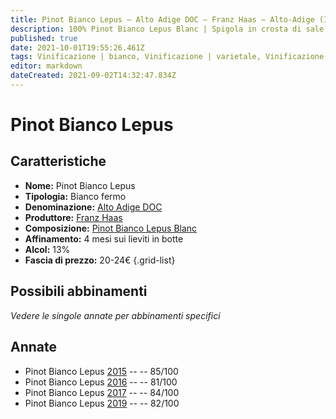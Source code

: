```yaml
---
title: Pinot Bianco Lepus – Alto Adige DOC – Franz Haas – Alto-Adige (IT) – 20-24€ – 2★-3★
description: 100% Pinot Bianco Lepus Blanc | Spigola in crosta di sale
published: true
date: 2021-10-01T19:55:26.461Z
tags: Vinificazione | bianco, Vinificazione | varietale, Vinificazione | fermo, Valutazioni | 3 stelle, Regione | Alto-Adige (IT), Vitigni | Pinot Bianco, Prezzi | 20-24€, Alimento | spigola, Aromatizzazione | in crosta di sale
editor: markdown
dateCreated: 2021-09-02T14:32:47.834Z
---
```


# Pinot Bianco Lepus

## Caratteristiche
- **Nome:** Pinot Bianco Lepus
- **Tipologia:** Bianco fermo
- **Denominazione:** [Alto Adige DOC](/denominazioni/Italia/Alto-Adige/DOC-Alto-Adige)
- **Produttore:** [Franz Haas](/produttori/Italia/Alto-Adige/Franz-Haas) 
- **Composizione:** [Pinot Bianco Lepus Blanc](/vitigni/Francia/bacca-bianca/pinot-bianco)
- **Affinamento:** 4 mesi sui lieviti in botte
- **Alcol:** 13%
- **Fascia di prezzo:** 20-24€
{.grid-list}

## Possibili abbinamenti
*Vedere le singole annate per abbinamenti specifici*

## Annate
- Pinot Bianco Lepus [2015](/vini/Italia/Alto-Adige/Franz-Haas/Pinot-Bianco-Lepus/2015) -- <span class="star-3"></span> -- 85/100
- Pinot Bianco Lepus [2016](/vini/Italia/Alto-Adige/Franz-Haas/Pinot-Bianco-Lepus/2016) -- <span class="star-2"></span> -- 81/100
- Pinot Bianco Lepus [2017](/vini/Italia/Alto-Adige/Franz-Haas/Pinot-Bianco-Lepus/2017) -- <span class="star-2"></span> -- 84/100
- Pinot Bianco Lepus [2019](/vini/Italia/Alto-Adige/Franz-Haas/Pinot-Bianco-Lepus/2019) -- <span class="star-2"></span> -- 82/100